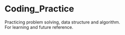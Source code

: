 # Coding_Practice

Practicing problem solving, data structure and algorithm. <br/>
For learning and future reference.
